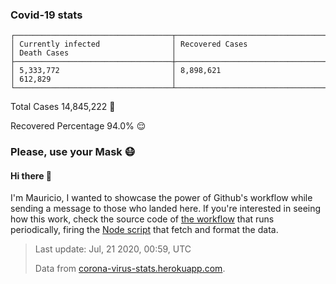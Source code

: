 
### Covid-19 stats

```
┌───────────────────────────────────┬───────────────────────────────────┬───────────────────────────────────┐
│ Currently infected                │ Recovered Cases                   │ Death Cases                       │
├───────────────────────────────────┼───────────────────────────────────┼───────────────────────────────────┤
│ 5,333,772                         │ 8,898,621                         │ 612,829                           │
└───────────────────────────────────┴───────────────────────────────────┴───────────────────────────────────┘
```

Total Cases 14,845,222 🦠

Recovered Percentage 94.0% 😌

### Please, use your Mask 😷

#### Hi there 👋
I'm Mauricio, I wanted to showcase the power of Github's workflow while sending a message to those who landed here.
If you're interested in seeing how this work, check the source code of [the workflow](https://github.com/mdottavio/mdottavio/blob/master/.github/workflows/updateReadme.yml) that runs periodically, firing
the [Node script](https://github.com/mdottavio/mdottavio/tree/covidstats) that fetch and format the data.

> Last update: Jul, 21 2020, 00:59, UTC
>
> Data from [corona-virus-stats.herokuapp.com](https://corona-virus-stats.herokuapp.com/api/v1/cases/general-stats).
